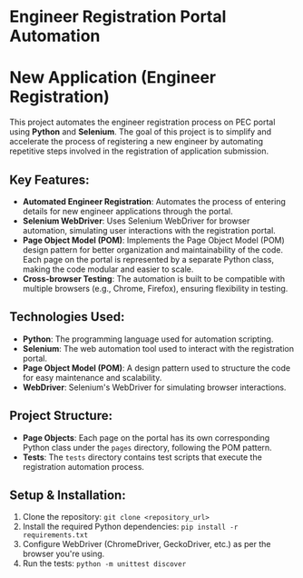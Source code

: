 # Engineer Registration Portal Automation 
# New Application (Engineer Registration)

This project automates the engineer registration process on PEC portal using **Python** and **Selenium**. The goal of this project is to simplify and accelerate the process of registering a new engineer by automating repetitive steps involved in the registration of application submission.

## Key Features:
- **Automated Engineer Registration**: Automates the process of entering details for new engineer applications through the portal.
- **Selenium WebDriver**: Uses Selenium WebDriver for browser automation, simulating user interactions with the registration portal.
- **Page Object Model (POM)**: Implements the Page Object Model (POM) design pattern for better organization and maintainability of the code. Each page on the portal is represented by a separate Python class, making the code modular and easier to scale.
- **Cross-browser Testing**: The automation is built to be compatible with multiple browsers (e.g., Chrome, Firefox), ensuring flexibility in testing.

## Technologies Used:
- **Python**: The programming language used for automation scripting.
- **Selenium**: The web automation tool used to interact with the registration portal.
- **Page Object Model (POM)**: A design pattern used to structure the code for easy maintenance and scalability.
- **WebDriver**: Selenium's WebDriver for simulating browser interactions.

## Project Structure:
- **Page Objects**: Each page on the portal has its own corresponding Python class under the `pages` directory, following the POM pattern.
- **Tests**: The `tests` directory contains test scripts that execute the registration automation process.

## Setup & Installation:
1. Clone the repository: `git clone <repository_url>`
2. Install the required Python dependencies: `pip install -r requirements.txt`
3. Configure WebDriver (ChromeDriver, GeckoDriver, etc.) as per the browser you're using.
4. Run the tests: `python -m unittest discover`

